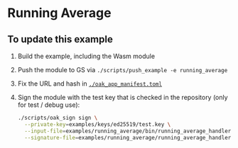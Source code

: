 # Running Average

## To update this example

1. Build the example, including the Wasm module
1. Push the module to GS via `./scripts/push_example -e running_average`
1. Fix the URL and hash in [`./oak_app_manifest.toml`](./oak_app_manifest.toml)
1. Sign the module with the test key that is checked in the repository (only for
   test / debug use):

   ```bash
   ./scripts/oak_sign sign \
     --private-key=examples/keys/ed25519/test.key \
     --input-file=examples/running_average/bin/running_average_handler.wasm \
     --signature-file=examples/running_average/running_average_handler.sign
   ```
